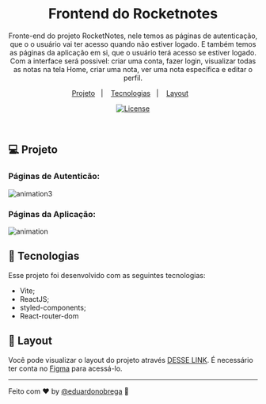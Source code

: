 <h1 align="center">Frontend do Rocketnotes</h1>

<p align="center">
 Fronte-end do projeto RocketNotes, nele temos as páginas de autenticação, que o o usuário vai ter acesso quando não estiver logado.
 E também temos as páginas da aplicação em si, que o usuário terá acesso se estiver logado. Com a interface será possivel: criar uma conta, fazer login, visualizar todas as notas 
 na tela Home, criar uma nota, ver uma nota específica e editar o perfil.  
</p>

<p align="center">
  <a href="#-projeto">Projeto</a>&nbsp;&nbsp;&nbsp;|&nbsp;&nbsp;&nbsp;
  <a href="#-tecnologias">Tecnologias</a>&nbsp;&nbsp;&nbsp;|&nbsp;&nbsp;&nbsp;
  <a href="#-layout">Layout</a>&nbsp;&nbsp;&nbsp;
</p>

<p align="center">
  <a href="https://choosealicense.com/licenses/mit/"><img alt="License" src="https://img.shields.io/static/v1?label=license&message=MIT&color=49AA26&labelColor=000000"></a>
</p>

<br>



## 💻 Projeto

### Páginas de Autenticão:
![animation3](https://user-images.githubusercontent.com/87456011/219665454-c85738d7-101a-4566-ab5f-d5d3ab6d164c.gif)
### Páginas da Aplicação:
![animation](https://user-images.githubusercontent.com/87456011/219665652-bb572771-99ae-419e-965d-d866d0a0add7.gif)


## 🚀 Tecnologias

Esse projeto foi desenvolvido com as seguintes tecnologias:
- Vite;
- ReactJS;
- styled-components;
- React-router-dom

## 🔖 Layout

Você pode visualizar o layout do projeto através [DESSE LINK](https://www.figma.com/file/wUVfepza803Shwr5sA1Hu5/RocketNotes-(Copy)?node-id=0%3A1&t=uW0S3dFjuFySCIzK-0). É necessário ter conta no [Figma](https://figma.com) para acessá-lo.


---

Feito com ♥ by [@eduardonobrega](https://www.linkedin.com/in/eduardo-nunes-nobrega/) :wave: 
